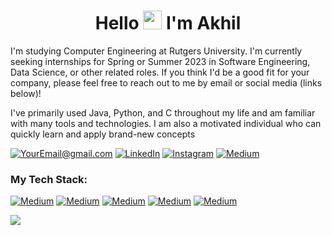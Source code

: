 

<h1 align="center">Hello <img src="https://raw.githubusercontent.com/MartinHeinz/MartinHeinz/master/wave.gif" width="30px"> I'm Akhil</h1>

I'm studying Computer Engineering at Rutgers University. I'm currently seeking internships for Spring or Summer 2023 in Software Engineering, Data Science, or other related roles. If you think I'd be a good fit for your company, please feel free to reach out to me by email or social media (links below)!

I've primarily used Java, Python, and C throughout my life and am familiar with many tools and technologies. I am also a motivated individual who can quickly learn and apply brand-new concepts 

<a href="mailto:avr54@scarletmail.rutgers.edu">![YourEmail@gmail.com](https://img.shields.io/badge/Gmail-D14836?style=for-the-badge&logo=gmail&logoColor=white)</a>
<a href="https://www.linkedin.com/in/akhilvreddy/">![LinkedIn](https://img.shields.io/badge/LinkedIn-0077B5?style=for-the-badge&logo=linkedin&logoColor=white)</a>
<a href="https://www.instagram.com/akhilrn77/">![Instagram](https://img.shields.io/badge/Instagram-E4405F?style=for-the-badge&logo=instagram&logoColor=white)</a>
<a href="https://www.instagram.com/akhilrn77/">![Medium](https://img.shields.io/badge/Medium-12100E?style=for-the-badge&logo=medium&logoColor=white)</a>

<!---
<p align="center"> 
<img src="https://github-readme-stats.vercel.app/api?username=akhilvreddy&&show_icons=true&title_color=ffffff&icon_color=bb2acf&text_color=daf7dc&bg_color=191919" width="400">
<a href="https://git.io/streak-stats"><img src="http://github-readme-streak-stats.herokuapp.com?user=akhilvreddy&theme=highcontrast&hide_border=true" width="400" /></a>
</p>
--->
  
 ### My Tech Stack:  
 <a href="https://www.instagram.com/akhilrn77/">![Medium](https://img.shields.io/badge/Python-3776AB?style=for-the-badge&logo=python&logoColor=white)</a>
 <a href="https://www.instagram.com/akhilrn77/">![Medium](https://img.shields.io/badge/Java-ED8B00?style=for-the-badge&logo=java&logoColor=white)</a>
 <a href="https://www.instagram.com/akhilrn77/">![Medium](https://img.shields.io/badge/JavaScript-F7DF1E?style=for-the-badge&logo=javascript&logoColor=black)</a> 
 <a href="https://www.instagram.com/akhilrn77/">![Medium](https://img.shields.io/badge/C-00599C?style=for-the-badge&logo=c&logoColor=white)</a>
 <a href="https://www.instagram.com/akhilrn77/">![Medium](https://img.shields.io/badge/C%2B%2B-00599C?style=for-the-badge&logo=c%2B%2B&logoColor=white)</a>
 
 ![](https://komarev.com/ghpvc/?username=akhilvreddy)
 
<!--  
## 🚀 Languages and Tools:

<p align="center"> 
    <a href="https://www.java.com" target="_blank"> <img src="https://img.icons8.com/color/48/000000/java-coffee-cup-logo.png"/> </a>
    <a href="https://developer.mozilla.org/en-US/docs/Web/JavaScript" target="_blank"> <img src="https://img.icons8.com/color/48/000000/javascript.png"/> </a> 
    <a href="https://www.w3.org/html/" target="_blank"> <img src="https://img.icons8.com/color/48/000000/html-5.png"/> </a> 
    <a href="https://www.w3schools.com/css/" target="_blank"> <img src="https://img.icons8.com/color/48/000000/css3.png"/> </a> 
    <a href="https://www.python.org" target="_blank"> <img src="https://img.icons8.com/color/48/000000/python.png"/> </a> 
    <a style="padding-right:8px;" href="https://www.mysql.com/" target="_blank"> <img src="https://img.icons8.com/fluent/50/000000/mysql-logo.png"/> </a>
    <a href="https://www.mathworks.com/products/matlab.html"> <img src="https://github.com/akhilvreddy/akhilvreddy/blob/main/icons8-matlab-48.png"/> </a>
    <a href="https://www.wolfram.com/mathematica/"> <img src="https://github.com/akhilvreddy/akhilvreddy/blob/main/mathematicav0%20(1).png"/> </a> 
    
  
    <a href="https://www.autodesk.com/products/autocad/overview"> <img src="https://github.com/akhilvreddy/akhilvreddy/blob/main/autocadv1.png"/> </a> 
 
   
</p>

## 🔗 Connect with me:

<p align="center">
    <a href = "https://www.linkedin.com/in/akhilvreddy/"><img src="https://img.icons8.com/fluent/48/000000/linkedin.png"/></a>
    <a href = "https://twitter.com/akhilreddy77"><img src="https://img.icons8.com/fluent/48/000000/twitter.png"/></a>
    <a href = "https://www.instagram.com/akhilrn77/"><img src="https://img.icons8.com/fluent/48/000000/instagram-new.png"/></a>
    <a href = "https://www.youtube.com/channel/UCvKZAQHKxk5GuouUpezabGQ"><img src="https://img.icons8.com/color/48/000000/youtube-play.png"/></a>
    <a href = "https://discord.com/users/750877899740938260"><img src="https://github.com/akhilvreddy/akhilvreddy/blob/main/discordv2.png"/></a>
    <a href = "https://open.spotify.com/user/akhilr77?si=mZMjqUZ6Tg-0cHA6XB6rrA"><img src="https://github.com/akhilvreddy/akhilvreddy/blob/main/spotifyv1.png"/></a>
    <a href = "https://bere.al/akhilr77"><img src="https://github.com/akhilvreddy/akhilvreddy/blob/main/berealv1.png"/></a>
    <a href = "https://medium.com/@avr54"><img src="https://github.com/akhilvreddy/akhilvreddy/blob/main/mediumv1.png"/></a>
  
</p>

<!---
akhilvreddy/akhilvreddy is a ✨ special ✨ repository because its `README.md` (this file) appears on your GitHub profile.
You can click the Preview link to take a look at your changes.
--->
